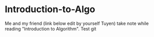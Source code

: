 # Introduction-to-Algo
Me and my friend (link below edit by yourself Tuyen) take note while reading "Introduction to Algorithm".
Test git